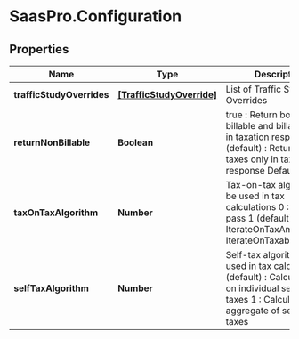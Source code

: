 # SaasPro.Configuration

## Properties

Name | Type | Description | Notes
------------ | ------------- | ------------- | -------------
**trafficStudyOverrides** | [**[TrafficStudyOverride]**](TrafficStudyOverride.md) | List of Traffic Study Overrides | [optional] 
**returnNonBillable** | **Boolean** | true : Return both non-billable and billable taxes in taxation response  false (default) : Return billable taxes only in taxation response  Default: false | [optional] 
**taxOnTaxAlgorithm** | **Number** | Tax-on-tax algorithm to be used in tax calculations  0 : Single pass  1 (default) : IterateOnTaxAmount  2 : IterateOnTaxableMeasure | [optional] 
**selfTaxAlgorithm** | **Number** | Self-tax algorithm to be used in tax calculations  0 (default) : Calculate tax on individual self-taxing taxes  1 : Calculate tax on aggregate of self-taxing taxes | [optional] 


